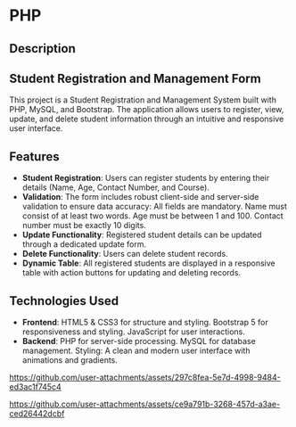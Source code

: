# PHP

## Description

## Student Registration and Management Form

This project is a Student Registration and Management System built with PHP, MySQL, and Bootstrap. The application allows users to register, view, update, and delete student information through an intuitive and responsive user interface.

## Features

- **Student Registration**: Users can register students by entering their details (Name, Age, Contact Number, and Course).
- **Validation**: The form includes robust client-side and server-side validation to ensure data accuracy:
All fields are mandatory.
Name must consist of at least two words.
Age must be between 1 and 100.
Contact number must be exactly 10 digits.
- **Update Functionality**: Registered student details can be updated through a dedicated update form.
- **Delete Functionality**: Users can delete student records.
- **Dynamic Table**: All registered students are displayed in a responsive table with action buttons for updating and deleting records.
## Technologies Used
- **Frontend**:
HTML5 & CSS3 for structure and styling.
Bootstrap 5 for responsiveness and styling.
JavaScript for user interactions.
- **Backend**:
PHP for server-side processing.
MySQL for database management.
Styling:
A clean and modern user interface with animations and gradients.

<!--<img src="https://github.com/user-attachments/assets/0b27d5a1-0dea-4d44-add6-02e2712db11e" width = 60%>
<img src="https://github.com/user-attachments/assets/0b27d5a1-0dea-4d44-add6-02e2712db11e" width = 60%>-->
<!--https://github.com/user-attachments/assets/4feb0199-6889-41da-8f7a-7561d0be37df-->
<!--https://github.com/user-attachments/assets/72f047b8-40f8-404c-93a2-7a93d13ca07a-->

https://github.com/user-attachments/assets/297c8fea-5e7d-4998-9484-ed3ac1f745c4

https://github.com/user-attachments/assets/ce9a791b-3268-457d-a3ae-ced26442dcbf
